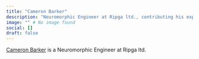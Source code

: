 ```yaml
---
title: "Cameron Barker"
description: "Neuromorphic Engineer at Ripga ltd., contributing his expertise to the development of neuromorphic technologies and applications."
image: "" # No image found
social: []
draft: false
---
```

[Cameron Barker](https://github.com/cameron-git) is a Neuromorphic Engineer at Ripga ltd.